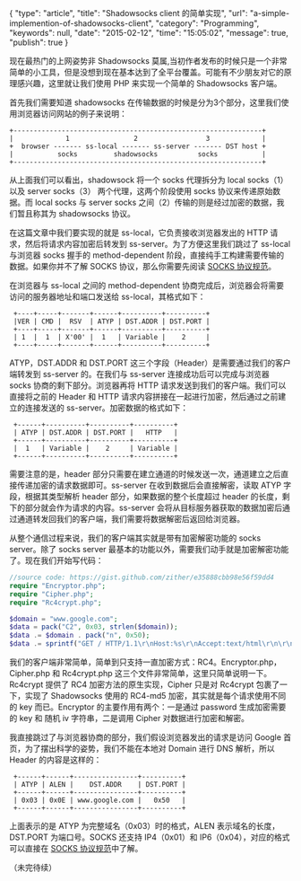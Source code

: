 {
    "type": "article",
    "title": "Shadowsocks client 的简单实现",
    "url": "a-simple-implemention-of-shadowsocks-client",
    "category": "Programming",
    "keywords": null,
    "date": "2015-02-12",
    "time": "15:05:02",
    "message": true,
    "publish": true
}

现在最热门的上网姿势非 Shadowsocks 莫属,当初作者发布的时候只是一个非常简单的小工具，但是没想到现在基本达到了全平台覆盖。可能有不少朋友对它的原理感兴趣，这里就让我们使用 PHP 来实现一个简单的 Shadowsocks 客户端。

首先我们需要知道 shadowsocks 在传输数据的时候是分为3个部分，这里我们使用浏览器访问网站的例子来说明：

```
+--------------------------------------------------------------+
|             1                2                 3             |
+  browser ------- ss-local ------- ss-server ------- DST host +
|           socks         shadowsocks          socks           |
+--------------------------------------------------------------+
```

从上面我们可以看出，shadowsock 将一个 socks 代理拆分为 local socks（1） 以及 server socks（3） 两个代理，这两个阶段使用 socks 协议来传递原始数据。而 local socks 与 server socks 之间（2）传输的则是经过加密的数据，我们暂且称其为 shadowsocks 协议。

在这篇文章中我们要实现的就是 ss-local，它负责接收浏览器发出的 HTTP 请求，然后将请求内容加密后转发到 ss-server。为了方便这里我们跳过了 ss-local 与浏览器 socks 握手的 method-dependent 阶段，直接纯手工构建需要传输的数据。如果你并不了解 SOCKS 协议，那么你需要先阅读 [SOCKS 协议规范](https://www.ietf.org/rfc/rfc1928.txt)。

在浏览器与 ss-local 之间的 method-dependent 协商完成后，浏览器会将需要访问的服务器地址和端口发送给 ss-local，其格式如下：

```
 +----+-----+-------+------+----------+----------+
 |VER | CMD |  RSV  | ATYP | DST.ADDR | DST.PORT |
 +----+-----+-------+------+----------+----------+
 | 1  |  1  | X'00' |  1   | Variable |    2     |
 +----+-----+-------+------+----------+----------+
```

ATYP，DST.ADDR 和 DST.PORT 这三个字段（Header）是需要通过我们的客户端转发到 ss-server 的。在我们与 ss-server 连接成功后可以完成与浏览器 socks 协商的剩下部分。浏览器再将 HTTP 请求发送到我们的客户端。我们可以直接将之前的 Header 和 HTTP 请求内容拼接在一起进行加密，然后通过之前建立的连接发送的 ss-server。加密数据的格式如下：

```
 +------+----------+----------+----------+
 | ATYP | DST.ADDR | DST.PORT |   HTTP   | 
 +------+----------+----------+----------+
 |  1   | Variable |    2     | Variable |
 +------+----------+----------+----------+
```

需要注意的是，header 部分只需要在建立通道的时候发送一次，通道建立之后直接传递加密的请求数据即可。ss-server 在收到数据后会直接解密，读取 ATYP 字段，根据其类型解析 header 部分，如果数据的整个长度超过 header 的长度，剩下的部分就会作为请求的内容。ss-server 会将从目标服务器获取的数据加密后通过通道转发回我们的客户端，我们需要将数据解密后返回给浏览器。

从整个通信过程来说，我们的客户端其实就是带有加密解密功能的 socks server。除了 socks server 最基本的功能以外，需要我们动手就是加密解密功能了。现在我们开始写代码：

```php
//source code: https://gist.github.com/zither/e35888cbb98e56f59dd4
require "Encryptor.php";
require "Cipher.php";
require "Rc4crypt.php";

$domain = "www.google.com";
$data = pack("C2", 0x03, strlen($domain));
$data .= $domain . pack("n", 0x50);
$data .= sprintf("GET / HTTP/1.1\r\nHost:%s\r\nAccept:text/html\r\n\r\n", $domain);
```

我们的客户端非常简单，简单到只支持一直加密方式：RC4。Encryptor.php，Cipher.php 和 Rc4crypt.php 这三个文件非常简单，这里只简单说明一下。Rc4crypt 提供了 RC4 加密方法的原生实现，Cipher 只是对 Rc4crypt 包裹了一下，实现了 Shadowsocks 使用的 RC4-md5 加密，其实就是每个请求使用不同的 key 而已。Encryptor 的主要作用有两个：一是通过 password 生成加密需要的 key 和 随机 iv 字符串，二是调用 Cipher 对数据进行加密和解密。

我直接跳过了与浏览器协商的部分，我们假设浏览器发出的请求是访问 Google 首页，为了摆出科学的姿势，我们不能在本地对 Domain 进行 DNS 解析，所以 Header 的内容是这样的：

```
 +------+------+----------------+----------+
 | ATYP | ALEN |    DST.ADDR    | DST.PORT | 
 +------+------+----------------+----------+
 | 0x03 | 0x0E | www.google.com |   0x50   |
 +------+------+----------------+----------+
```

上面表示的是 ATYP 为完整域名（0x03）时的格式，ALEN 表示域名的长度，DST.PORT 为端口号。SOCKS 还支持 IP4（0x01）和 IP6（0x04），对应的格式可以直接在 [SOCKS 协议规范](https://www.ietf.org/rfc/rfc1928.txt)中了解。

（未完待续）
